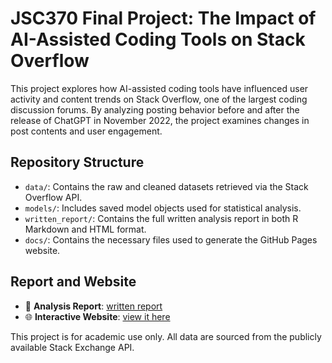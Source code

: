 # JSC370 Final Project: The Impact of AI-Assisted Coding Tools on Stack Overflow

This project explores how AI-assisted coding tools have influenced user activity and content trends on Stack Overflow, one of the largest coding discussion forums. By analyzing posting behavior before and after the release of ChatGPT in November 2022, the project examines changes in post contents and user engagement.

## Repository Structure

- `data/`: Contains the raw and cleaned datasets retrieved via the Stack Overflow API.
- `models/`: Includes saved model objects used for statistical analysis.
- `written_report/`: Contains the full written analysis report in both R Markdown and HTML format.
- `docs/`: Contains the necessary files used to generate the GitHub Pages website.

## Report and Website

- 📄 **Analysis Report**: [written report](written_report/final_report.pdf)
- 🌐 **Interactive Website**: [view it here](https://Sophie-X31.github.io/JSC370-Final-Project/)

This project is for academic use only. All data are sourced from the publicly available Stack Exchange API.
